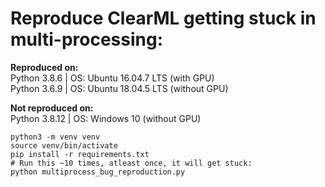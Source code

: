 # Reproduce ClearML getting stuck in multi-processing:

<b>Reproduced on:</b><br/>
Python 3.8.6 | OS: Ubuntu 16.04.7 LTS (with GPU)<br/>
Python 3.6.9 | OS: Ubuntu 18.04.5 LTS (without GPU)<br/>

<b>Not reproduced on:</b><br/>
Python 3.8.12 | OS: Windows 10 (without GPU)

```
python3 -m venv venv
source venv/bin/activate
pip install -r requirements.txt
# Run this ~10 times, atleast once, it will get stuck:
python multiprocess_bug_reproduction.py
```
